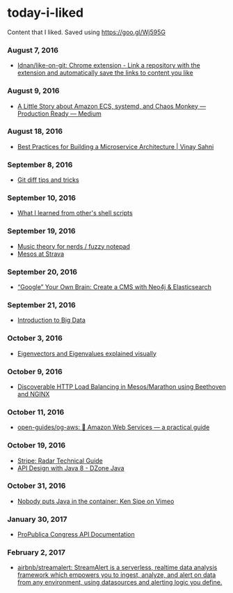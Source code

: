 
# today-i-liked 
Content that I liked. Saved using https://goo.gl/Wj595G 

### August 7, 2016
- [Idnan/like-on-git: Chrome extension - Link a repository with the extension and automatically save the links to content you like](https://github.com/Idnan/like-on-git) 

### August 9, 2016
- [A Little Story about Amazon ECS, systemd, and Chaos Monkey — Production Ready — Medium](https://medium.com/production-ready/a-little-story-about-amazon-ecs-systemd-and-chaos-monkey-8bc7d1b5778#.lsqc5oq62) 

### August 18, 2016
- [Best Practices for Building a Microservice Architecture | Vinay Sahni](http://www.vinaysahni.com/best-practices-for-building-a-microservice-architecture) 

### September 8, 2016
- [Git diff tips and tricks](https://blog.twobucks.co/git-diff-tips-and-tricks/) 

### September 10, 2016
- [What I learned from other's shell scripts](http://www.fizerkhan.com/blog/posts/What-I-learned-from-other-s-shell-scripts.html) 

### September 19, 2016
- [Music theory for nerds / fuzzy notepad](https://eev.ee/blog/2016/09/15/music-theory-for-nerds/) 
- [Mesos at Strava](http://labs.strava.com/blog/mesos/) 

### September 20, 2016
- [“Google” Your Own Brain: Create a CMS with Neo4j & Elasticsearch](https://neo4j.com/blog/google-brain-cms-neo4j-elasticsearch/) 

### September 21, 2016
- [Introduction to Big Data](http://haifengl.github.io/bigdata/#x1-70001.2.3) 

### October 3, 2016
- [Eigenvectors and Eigenvalues explained visually](http://setosa.io/ev/eigenvectors-and-eigenvalues/?utm_source=mybridge&utm_medium=email&utm_campaign=read_more) 

### October 9, 2016
- [Discoverable HTTP Load Balancing in Mesos/Marathon using Beethoven and NGINX](http://jbu.io/2016/10/08/discoverable-http-load-balancing-in-mesosmarathon-using-beethoven-and-nginx/) 

### October 11, 2016
- [open-guides/og-aws: 📙 Amazon Web Services — a practical guide](https://github.com/open-guides/og-aws) 

### October 19, 2016
- [Stripe: Radar Technical Guide](https://stripe.com/radar/guide) 
- [API Design with Java 8 - DZone Java](https://dzone.com/articles/the-java-8-api-design-principles) 

### October 31, 2016
- [Nobody puts Java in the container: Ken Sipe on Vimeo](https://vimeo.com/181900266) 

### January 30, 2017
- [ProPublica Congress API Documentation](https://propublica.github.io/congress-api-docs/#congress-api-documentation) 

### February 2, 2017
- [airbnb/streamalert: StreamAlert is a serverless, realtime data analysis framework which empowers you to ingest, analyze, and alert on data from any environment, using datasources and alerting logic you define.](https://github.com/airbnb/streamalert) 
